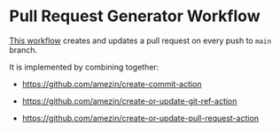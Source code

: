 # Pull Request Generator Workflow

[This workflow](.github/workflows/make-pull-request.yml) creates and updates
a pull request on every push to `main` branch.

It is implemented by combining together:

- https://github.com/amezin/create-commit-action

- https://github.com/amezin/create-or-update-git-ref-action

- https://github.com/amezin/create-or-update-pull-request-action

